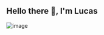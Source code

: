 ## Hello there 👋, I'm Lucas

![image](https://github.com/user-attachments/assets/496377ee-80d5-44a2-9c4f-50fa4688631a)

<!--
**Lucas-F-Analysis/Lucas-F-Analysis** is a ✨ _special_ ✨ repository because its `README.md` (this file) appears on your GitHub profile.

Here are some ideas to get you started:

- 🔭 I’m currently working on ...
- 🌱 I’m currently learning ...
- 👯 I’m looking to collaborate on ...
- 🤔 I’m looking for help with ...
- 💬 Ask me about ...
- 📫 How to reach me: ...
- 😄 Pronouns: ...
- ⚡ Fun fact: ...
-->
